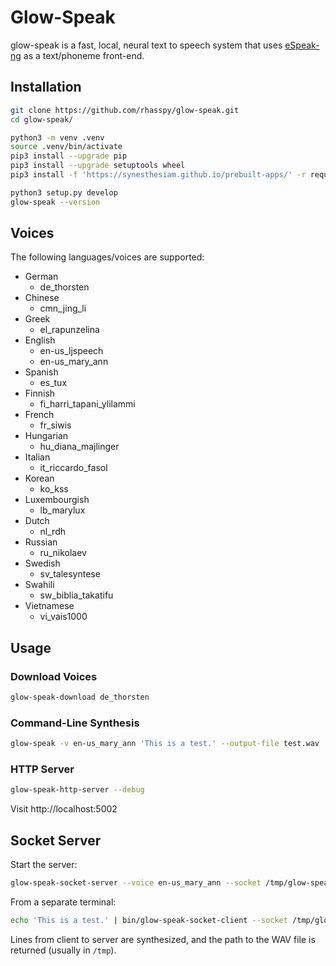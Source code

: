 # Glow-Speak

glow-speak is a fast, local, neural text to speech system that uses [eSpeak-ng](https://github.com/espeak-ng/espeak-ng) as a text/phoneme front-end.

## Installation

```sh
git clone https://github.com/rhasspy/glow-speak.git
cd glow-speak/

python3 -m venv .venv
source .venv/bin/activate
pip3 install --upgrade pip
pip3 install --upgrade setuptools wheel
pip3 install -f 'https://synesthesiam.github.io/prebuilt-apps/' -r requirements.txt

python3 setup.py develop
glow-speak --version
```

## Voices

The following languages/voices are supported:

* German
    * de\_thorsten
* Chinese
    * cmn\_jing\_li
* Greek
    * el\_rapunzelina
* English
    * en-us\_ljspeech
    * en-us\_mary\_ann
* Spanish
    * es\_tux
* Finnish
    * fi\_harri\_tapani\_ylilammi
* French
    * fr\_siwis
* Hungarian
    * hu\_diana\_majlinger
* Italian
    * it\_riccardo\_fasol
* Korean
    * ko\_kss
* Luxembourgish
    * lb\_marylux
* Dutch
    * nl\_rdh
* Russian
    * ru\_nikolaev
* Swedish
    * sv\_talesyntese
* Swahili
    * sw\_biblia\_takatifu
* Vietnamese
    * vi\_vais1000

## Usage

### Download Voices

``` sh
glow-speak-download de_thorsten
```

### Command-Line Synthesis

``` sh
glow-speak -v en-us_mary_ann 'This is a test.' --output-file test.wav
```

### HTTP Server

``` sh
glow-speak-http-server --debug
```

Visit http://localhost:5002

## Socket Server

Start the server:

``` sh
glow-speak-socket-server --voice en-us_mary_ann --socket /tmp/glow-speak.sock
```

From a separate terminal:

``` sh
echo 'This is a test.' | bin/glow-speak-socket-client --socket /tmp/glow-speak.sock | xargs aplay
```

Lines from client to server are synthesized, and the path to the WAV file is returned (usually in `/tmp`). 
